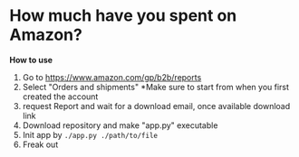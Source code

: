 # How much have you spent on Amazon? 

**How to use**
1. Go to https://www.amazon.com/gp/b2b/reports 
2. Select "Orders and shipments" *Make sure to start from when you first created the account
3. request Report and wait for a download email, once available download link
4. Download repository and make "app.py" executable 
5. Init app by `./app.py ./path/to/file`
6. Freak out 
